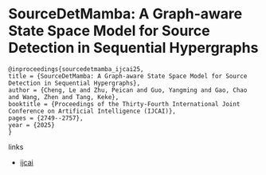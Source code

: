 # SourceDetMamba: A Graph-aware State Space Model for Source Detection in Sequential Hypergraphs

```
@inproceedings{sourcedetmamba_ijcai25,
title = {SourceDetMamba: A Graph-aware State Space Model for Source Detection in Sequential Hypergraphs},
author = {Cheng, Le and Zhu, Peican and Guo, Yangming and Gao, Chao and Wang, Zhen and Tang, Keke},
booktitle = {Proceedings of the Thirty-Fourth International Joint Conference on Artificial Intelligence (IJCAI)},
pages = {2749--2757},
year = {2025}
}
```

links
- [ijcai](https://www.ijcai.org/proceedings/2025/306)

